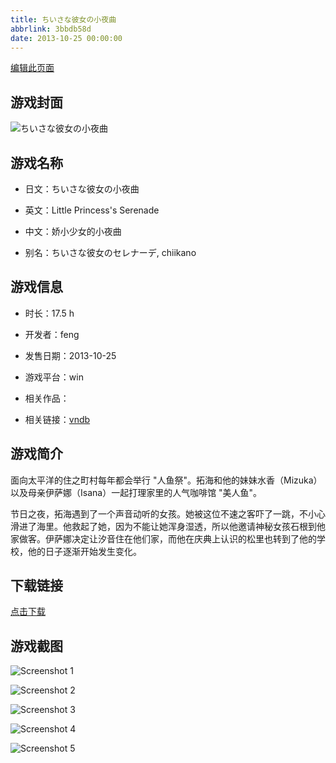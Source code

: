 ```yaml
---
title: ちいさな彼女の小夜曲
abbrlink: 3bbdb58d
date: 2013-10-25 00:00:00
---
```

[编辑此页面](https://github.com/ACG-3/ADV3-source/blob/main/source/_posts/games/%E3%81%A1%E3%81%84%E3%81%95%E3%81%AA%E5%BD%BC%E5%A5%B3%E3%81%AE%E5%B0%8F%E5%A4%9C%E6%9B%B2.md)

## 游戏封面

![ちいさな彼女の小夜曲](https://pan.timero.xyz/d/onedrive/img_lib_001/%E3%81%A1%E3%81%84%E3%81%95%E3%81%AA%E5%BD%BC%E5%A5%B3%E3%81%AE%E5%B0%8F%E5%A4%9C%E6%9B%B2_cover.avif)


## 游戏名称

- 日文：ちいさな彼女の小夜曲
- 英文：Little Princess's Serenade
- 中文：娇小少女的小夜曲

- 别名：ちいさな彼女のセレナーデ, chiikano


## 游戏信息

- 时长：17.5 h
- 开发者：feng
- 发售日期：2013-10-25
- 游戏平台：win
- 相关作品：

- 相关链接：[vndb](https://vndb.org/v11072)


## 游戏简介

面向太平洋的住之町村每年都会举行 "人鱼祭"。拓海和他的妹妹水香（Mizuka）以及母亲伊萨娜（Isana）一起打理家里的人气咖啡馆 "美人鱼"。

节日之夜，拓海遇到了一个声音动听的女孩。她被这位不速之客吓了一跳，不小心滑进了海里。他救起了她，因为不能让她浑身湿透，所以他邀请神秘女孩石根到他家做客。伊萨娜决定让汐音住在他们家，而他在庆典上认识的松里也转到了他的学校，他的日子逐渐开始发生变化。




## 下载链接

[点击下载](https://pan.timero.xyz/onedrive/adv_lib_001/%E3%81%A1%E3%81%84%E3%81%95%E3%81%AA%E5%BD%BC%E5%A5%B3%E3%81%AE%E5%B0%8F%E5%A4%9C%E6%9B%B2)


## 游戏截图


![Screenshot 1](https://pan.timero.xyz/d/onedrive/img_lib_001/%E3%81%A1%E3%81%84%E3%81%95%E3%81%AA%E5%BD%BC%E5%A5%B3%E3%81%AE%E5%B0%8F%E5%A4%9C%E6%9B%B2_Screenshot_1.avif)

![Screenshot 2](https://pan.timero.xyz/d/onedrive/img_lib_001/%E3%81%A1%E3%81%84%E3%81%95%E3%81%AA%E5%BD%BC%E5%A5%B3%E3%81%AE%E5%B0%8F%E5%A4%9C%E6%9B%B2_Screenshot_2.avif)

![Screenshot 3](https://pan.timero.xyz/d/onedrive/img_lib_001/%E3%81%A1%E3%81%84%E3%81%95%E3%81%AA%E5%BD%BC%E5%A5%B3%E3%81%AE%E5%B0%8F%E5%A4%9C%E6%9B%B2_Screenshot_3.avif)

![Screenshot 4](https://pan.timero.xyz/d/onedrive/img_lib_001/%E3%81%A1%E3%81%84%E3%81%95%E3%81%AA%E5%BD%BC%E5%A5%B3%E3%81%AE%E5%B0%8F%E5%A4%9C%E6%9B%B2_Screenshot_4.avif)

![Screenshot 5](https://pan.timero.xyz/d/onedrive/img_lib_001/%E3%81%A1%E3%81%84%E3%81%95%E3%81%AA%E5%BD%BC%E5%A5%B3%E3%81%AE%E5%B0%8F%E5%A4%9C%E6%9B%B2_Screenshot_5.avif)

